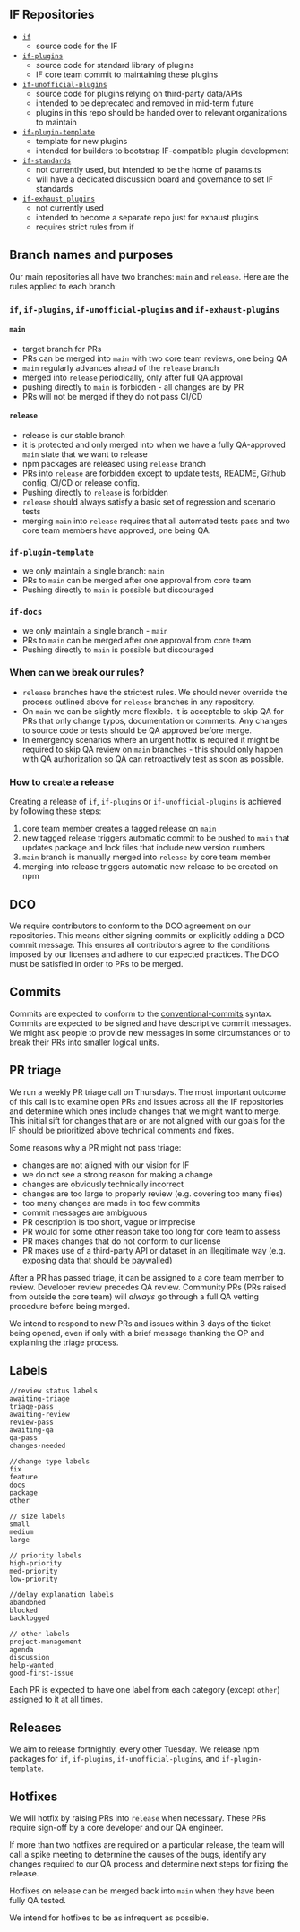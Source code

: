 
## IF Repositories

- [`if`](https://github.com/Green-Software-Foundation/if)
    - source code for the IF
- [`if-plugins`](https://github.com/Green-Software-Foundation/if-plugins)
    - source code for standard library of plugins
    - IF core team commit to maintaining these plugins 
- [`if-unofficial-plugins`](https://github.com/Green-Software-Foundation/if-unofficial-plugins)
    - source code for plugins relying on third-party data/APIs
    - intended to be deprecated and removed in mid-term future
    - plugins in this repo should be handed over to relevant organizations to maintain
- [`if-plugin-template`](https://github.com/Green-Software-Foundation/if-plugin-template)
    - template for new plugins
    - intended for builders to bootstrap IF-compatible plugin development
- [`if-standards`](https://github.com/Green-Software-Foundation/if-standards)
    - not currently used, but intended to be the home of params.ts
    - will have a dedicated discussion board and governance to set IF standards
- [`if-exhaust plugins`](https://github.com/Green-Software-Foundation/if-exhaust-plugins)
    - not currently used
    - intended to become a separate repo just for exhaust plugins
    - requires strict rules from if


## Branch names and purposes

Our main repositories all have two branches: `main` and `release`.
Here are the rules applied to each branch:

### `if`, `if-plugins`, `if-unofficial-plugins` and `if-exhaust-plugins`

#### `main`
- target branch for PRs
- PRs can be merged into `main` with two core team reviews, one being QA
- `main` regularly advances ahead of the `release` branch
- merged into `release` periodically, only after full QA approval
- pushing directly to `main` is forbidden - all changes are by PR
- PRs will not be merged if they do not pass CI/CD

#### `release`

- release is our stable branch
- it is protected and only merged into when we have a fully QA-approved `main` state that we want to release
- npm packages are released using `release` branch
- PRs into `release` are forbidden except to update tests, README, Github config, CI/CD or release config.
- Pushing directly to `release` is forbidden
- `release` should always satisfy a basic set of regression and scenario tests
- merging `main` into `release` requires that all automated tests pass and two core team members have approved, one being QA.

### `if-plugin-template` 

- we only maintain a single branch: `main`
- PRs to `main` can be merged after one approval from core team
- Pushing directly to `main` is possible but discouraged


### `if-docs`

- we only maintain a single branch - `main`
- PRs to `main` can be merged after one approval from core team
- Pushing directly to `main` is possible but discouraged

### When can we break our rules?

- `release` branches have the strictest rules. We should never override the process outlined above for `release` branches in any repository.
- On `main` we can be slightly more flexible. It is acceptable to skip QA for PRs that only change typos, documentation or comments. Any changes to source code or tests should be QA approved before merge.
- In emergency scenarios where an urgent hotfix is required it might be required to skip QA review on `main` branches - this should only happen with QA authorization so QA can retroactively test as soon as possible.

### How to create a release

Creating a release of `if`, `if-plugins` or `if-unofficial-plugins` is achieved by following these steps:

1) core team member creates a tagged release on `main`
2) new tagged release triggers automatic commit to be pushed to `main` that updates package and lock files that include new version numbers
3) `main` branch is manually merged into `release` by core team member
4) merging into release triggers automatic new release to be created on npm


## DCO

We require contributors to conform to the DCO agreement on our repositories. This means either signing commits or explicitly adding a DCO commit message. This ensures all contributors agree to the conditions imposed by our licenses and adhere to our expected practices. The DCO must be satisfied in order to PRs to be merged.

## Commits

Commits are expected to conform to the [conventional-commits](https://www.conventionalcommits.org/en/v1.0.0/) syntax.
Commits are expected to be signed and have descriptive commit messages.
We might ask people to provide new messages in some circumstances or to break their PRs into smaller logical units.

## PR triage

We run a weekly PR triage call on Thursdays. The most important outcome of this call is to examine open PRs and issues across all the IF repositories and determine which ones include changes that we might want to merge. This initial sift for changes that are or are not aligned with our goals for the IF should be prioritized above technical comments and fixes.

Some reasons why a PR might not pass triage:

- changes are not aligned with our vision for IF
- we do not see a strong reason for making a change
- changes are obviously technically incorrect
- changes are too large to properly review (e.g. covering too many files)
- too many changes are made in too few commits
- commit messages are ambiguous
- PR description is too short, vague or imprecise
- PR would for some other reason take too long for core team to assess
- PR makes changes that do not conform to our license
- PR makes use of a third-party API or dataset in an illegitimate way (e.g. exposing data that should be paywalled)

After a PR has passed triage, it can be assigned to a core team member to review. Developer review precedes QA review. Community PRs (PRs raised from outside the core team) will *always* go through a full QA vetting procedure before being merged.

We intend to respond to new PRs and issues within 3 days of the ticket being opened, even if only with a brief message thanking the OP and explaining the triage process.


## Labels

```
//review status labels 
awaiting-triage 
triage-pass 
awaiting-review 
review-pass 
awaiting-qa 
qa-pass 
changes-needed 

//change type labels 
fix 
feature 
docs 
package 
other 

// size labels 
small 
medium 
large 

// priority labels 
high-priority 
med-priority 
low-priority 

//delay explanation labels 
abandoned 
blocked 
backlogged

// other labels
project-management
agenda
discussion
help-wanted
good-first-issue
```

Each PR is expected to have one label from each category (except `other`) assigned to it at all times.


## Releases

We aim to release fortnightly, every other Tuesday. We release npm packages for `if`, `if-plugins`, `if-unofficial-plugins`, and `if-plugin-template`.

## Hotfixes

We will hotfix by raising PRs into `release` when necessary. These PRs require sign-off by a core developer and our QA engineer. 

If more than two hotfixes are required on a particular release, the team will call a spike meeting to determine the causes of the bugs, identify any changes required to our QA process and determine next steps for fixing the release. 

Hotfixes on release can be merged back into `main` when they have been fully QA tested.

We intend for hotfixes to be as infrequent as possible.
